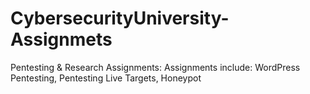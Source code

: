 # CybersecurityUniversity-Assignmets
Pentesting &amp; Research Assignments:  Assignments include: WordPress Pentesting, Pentesting Live Targets, Honeypot
